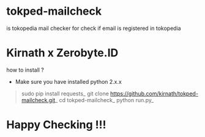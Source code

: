# tokped-mailcheck
is tokopedia mail checker for check if email is registered in tokopedia
# Kirnath x Zerobyte.ID
how to install ?
* Make sure you have installed python 2.x.x
> sudo pip install requests_
> git clone https://github.com/kirnath/tokped-mailcheck.git_
> cd tokped-mailcheck_
> python run.py_
# Happy Checking !!!

